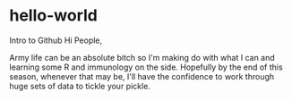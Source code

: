 # hello-world
Intro to Github
Hi People,

Army life can be an absolute bitch so I'm making do with what I can and learning some R and immunology on the side.
Hopefully by the end of this season, whenever that may be, I'll have the confidence to work through huge sets of data to tickle your pickle.
